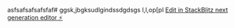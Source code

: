 asfsafsafsafsfaf# ggsk,jbgksudlgindssdgdsgs
l,l,op[pl
[Edit in StackBlitz next generation editor ⚡️](https://stackblitz.com/~/github.com/bout0047/gg)
